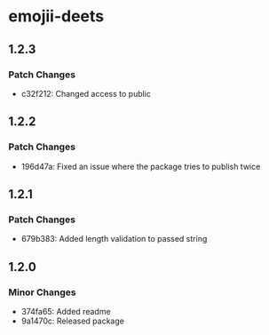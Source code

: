 # emojii-deets

## 1.2.3

### Patch Changes

- c32f212: Changed access to public

## 1.2.2

### Patch Changes

- 196d47a: Fixed an issue where the package tries to publish twice

## 1.2.1

### Patch Changes

- 679b383: Added length validation to passed string

## 1.2.0

### Minor Changes

- 374fa65: Added readme
- 9a1470c: Released package
